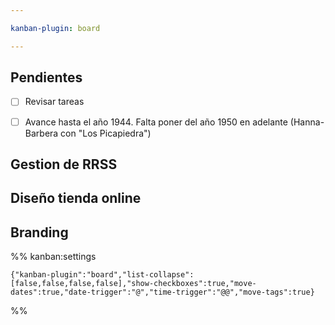 ```yaml
---

kanban-plugin: board

---
```


## Pendientes

- [ ] Revisar tareas
- [ ] Avance hasta el año 1944. Falta poner del año 1950 en adelante (Hanna-Barbera con "Los Picapiedra")


## Gestion de RRSS



## Diseño tienda online



## Branding





%% kanban:settings
```
{"kanban-plugin":"board","list-collapse":[false,false,false,false],"show-checkboxes":true,"move-dates":true,"date-trigger":"@","time-trigger":"@@","move-tags":true}
```
%%